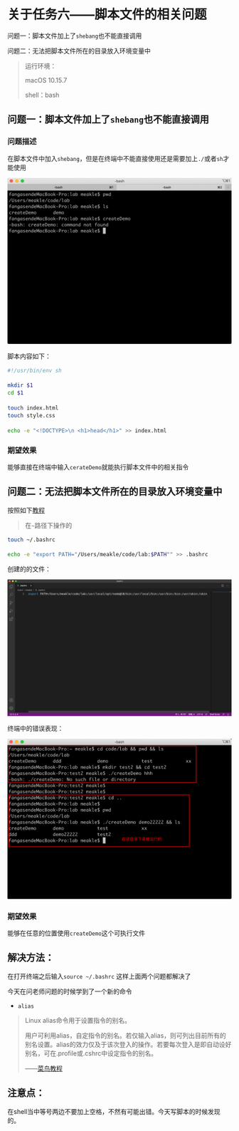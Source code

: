 # 关于任务六——脚本文件的相关问题

问题一：脚本文件加上了`shebang`也不能直接调用

问题二：无法把脚本文件所在的目录放入环境变量中



> 运行环境：
>
> macOS 10.15.7
>
> shell：bash



## 问题一：脚本文件加上了`shebang`也不能直接调用

### 问题描述

在脚本文件中加入`shebang`，但是在终端中不能直接使用还是需要加上`./`或者`sh`才能使用

<img src="bug与疑问.assets/image-20201125131622946.png" alt="image-20201125131622946" style="zoom:50%;" />

脚本内容如下：

```bash
#!/usr/bin/env sh

mkdir $1
cd $1

touch index.html
touch style.css

echo -e "<!DOCTYPE>\n <h1>head</h1>" >> index.html
```



### 期望效果

能够直接在终端中输入`cerateDemo`就能执行脚本文件中的相关指令



## 问题二：无法把脚本文件所在的目录放入环境变量中

按照如下[教程](https://xiedaimala.com/tasks/bdeeede8-0b3c-4915-9d9a-4fe039dead37/text_tutorials/9d173da0-b87a-463f-bd43-7837ebedbd3f)

> 在`~`路径下操作的

```bash
touch ~/.bashrc

echo -e "export PATH="/Users/meakle/code/lab:$PATH"" >> .bashrc
```



创建的的文件：

![image-20201125141246977](bug与疑问.assets/image-20201125141246977.png)



终端中的错误表现：

![image-20201125141718022](bug与疑问.assets/image-20201125141718022.png)



### 期望效果

能够在任意的位置使用`createDemo`这个可执行文件





## 解决方法：



在打开终端之后输入`source ~/.bashrc` 这样上面两个问题都解决了



今天在问老师问题的时候学到了一个新的命令

* `alias`

> Linux alias命令用于设置指令的别名。
>
> 用户可利用alias，自定指令的别名。若仅输入alias，则可列出目前所有的别名设置。alias的效力仅及于该次登入的操作。若要每次登入是即自动设好别名，可在.profile或.cshrc中设定指令的别名。
>
> ——[菜鸟教程](https://www.runoob.com/linux/linux-comm-alias.html)



## 注意点：

在shell当中等号两边不要加上空格，不然有可能出错。今天写脚本的时候发现的。